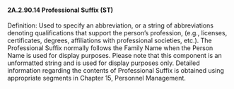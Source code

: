 #### 2A.2.90.14 Professional Suffix (ST)

Definition: Used to specify an abbreviation, or a string of abbreviations denoting qualifications that support the person’s profession, (e.g., licenses, certificates, degrees, affiliations with professional societies, etc.). The Professional Suffix normally follows the Family Name when the Person Name is used for display purposes. Please note that this component is an unformatted string and is used for display purposes only. Detailed information regarding the contents of Professional Suffix is obtained using appropriate segments in Chapter 15, Personnel Management.

